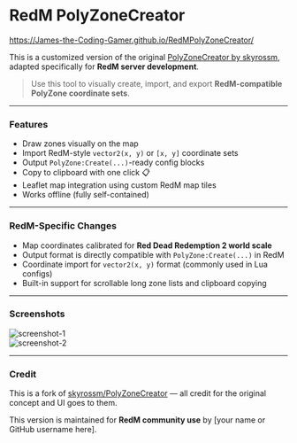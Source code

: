 # RedM PolyZoneCreator
https://James-the-Coding-Gamer.github.io/RedMPolyZoneCreator/

This is a customized version of the original [PolyZoneCreator by skyrossm](https://github.com/skyrossm/PolyZoneCreator), adapted specifically for **RedM server development**.

> Use this tool to visually create, import, and export **RedM-compatible PolyZone coordinate sets**.

---

### Features

- Draw zones visually on the map
- Import RedM-style `vector2(x, y)` or `[x, y]` coordinate sets
- Output `PolyZone:Create(...)`-ready config blocks
- Copy to clipboard with one click 📋
- Leaflet map integration using custom RedM map tiles
- Works offline (fully self-contained)

---

### RedM-Specific Changes

- Map coordinates calibrated for **Red Dead Redemption 2 world scale**
- Output format is directly compatible with `PolyZone:Create(...)` in RedM
- Coordinate import for `vector2(x, y)` format (commonly used in Lua configs)
- Built-in support for scrollable long zone lists and clipboard copying

---

### Screenshots

![screenshot-1](https://i.ibb.co/x449T3c/image.png)  
![screenshot-2](https://i.ibb.co/prR7LCLv/image.png)

---

### Credit

This is a fork of [skyrossm/PolyZoneCreator](https://github.com/skyrossm/PolyZoneCreator) — all credit for the original concept and UI goes to them.

This version is maintained for **RedM community use** by [your name or GitHub username here].


